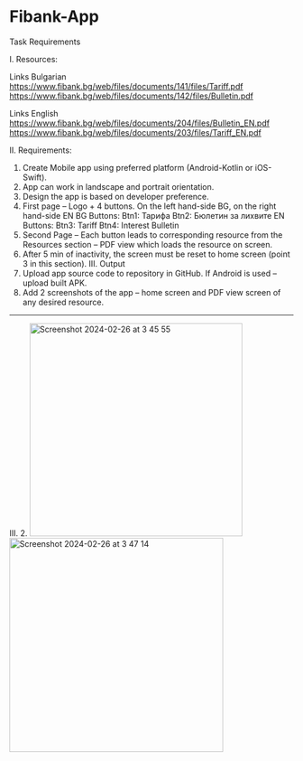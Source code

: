 # Fibank-App

Task Requirements

I. Resources:

Links Bulgarian
https://www.fibank.bg/web/files/documents/141/files/Tariff.pdf
https://www.fibank.bg/web/files/documents/142/files/Bulletin.pdf

Links English
https://www.fibank.bg/web/files/documents/204/files/Bulletin_EN.pdf
https://www.fibank.bg/web/files/documents/203/files/Tariff_EN.pdf

II. Requirements:
1. Create Mobile app using preferred platform (Android-Kotlin or iOS-Swift).
2. App can work in landscape and portrait orientation.
3. Design the app is based on developer preference.
4. First page – Logo + 4 buttons. On the left hand-side BG, on the right hand-side EN
BG Buttons:
Btn1: Тарифа
Btn2: Бюлетин за лихвите
EN Buttons:
Btn3: Tariff
Btn4: Interest Bulletin
5. Second Page – Each button leads to corresponding resource from the Resources section – PDF
view which loads the resource on screen.
6. After 5 min of inactivity, the screen must be reset to home screen (point 3 in this section).
III. Output
1. Upload app source code to repository in GitHub. If Android is used – upload built APK.
2. Add 2 screenshots of the app – home screen and PDF view screen of any desired resource.
___________________________________________________________________________________________________

III.
2.
<img width="377" alt="Screenshot 2024-02-26 at 3 45 55" src="https://github.com/TeoTodorov16/FibankApp/assets/75938303/8455c648-dc5b-4c88-824a-61774f760cd1">
<img width="379" alt="Screenshot 2024-02-26 at 3 47 14" src="https://github.com/TeoTodorov16/FibankApp/assets/75938303/b1258677-7eb9-4292-af1f-03432c11e777">


